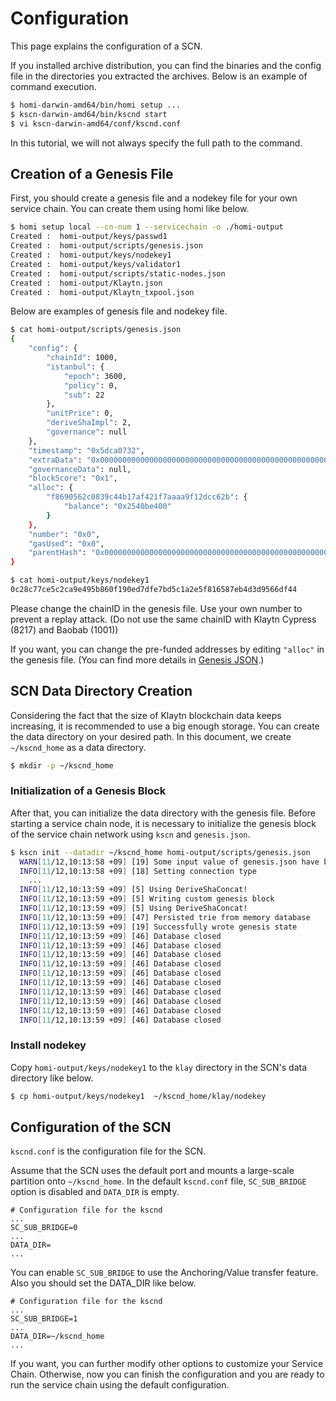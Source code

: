 # Configuration <a id="configuration"></a>

This page explains the configuration of a SCN.

If you installed archive distribution, you can find the binaries and the config file in the directories you extracted the archives. Below is an example of command execution.
```bash
$ homi-darwin-amd64/bin/homi setup ...
$ kscn-darwin-amd64/bin/kscnd start
$ vi kscn-darwin-amd64/conf/kscnd.conf
```

In this tutorial, we will not always specify the full path to the command.
 
## Creation of a Genesis File <a id="creation-of-a-genesis-file"></a>

First, you should create a genesis file and a nodekey file for your own service chain. You can create them using homi like below.
```bash
$ homi setup local --cn-num 1 --servicechain -o ./homi-output
Created :  homi-output/keys/passwd1
Created :  homi-output/scripts/genesis.json
Created :  homi-output/keys/nodekey1
Created :  homi-output/keys/validator1
Created :  homi-output/scripts/static-nodes.json
Created :  homi-output/Klaytn.json
Created :  homi-output/Klaytn_txpool.json
```
 
Below are examples of genesis file and nodekey file.
```bash
$ cat homi-output/scripts/genesis.json
{
    "config": {
        "chainId": 1000,
        "istanbul": {
            "epoch": 3600,
            "policy": 0,
            "sub": 22
        },
        "unitPrice": 0,
        "deriveShaImpl": 2,
        "governance": null
    },
    "timestamp": "0x5dca0732",
    "extraData": "0x0000000000000000000000000000000000000000000000000000000000000000f85ad594f8690562c0839c44b17af421f7aaaa9f12dcc62bb8410000000000000000000000000000000000000000000000000000000000000000000000000000000000000000000000000000000000000000000000000000000000c0",
    "governanceData": null,
    "blockScore": "0x1",
    "alloc": {
        "f8690562c0839c44b17af421f7aaaa9f12dcc62b": {
            "balance": "0x2540be400"
        }
    },
    "number": "0x0",
    "gasUsed": "0x0",
    "parentHash": "0x0000000000000000000000000000000000000000000000000000000000000000"
}   
```

```bash      
$ cat homi-output/keys/nodekey1                                                                                                                                 
0c28c77ce5c2ca9e495b860f190ed7dfe7bd5c1a2e5f816587eb4d3d9566df44
```

Please change the chainID in the genesis file. Use your own number to prevent a replay attack.
(Do not use the same chainID with Klaytn Cypress (8217) and Baobab (1001))

If you want, you can change the pre-funded addresses by editing `"alloc"` in the genesis file.
(You can find more details in [Genesis JSON](genesis.md).)

## SCN Data Directory Creation <a id="scn-data-directory-creation"></a>

Considering the fact that the size of Klaytn blockchain data keeps increasing, it is recommended to use a big enough storage. 
You can create the data directory on your desired path.
In this document, we create `~/kscnd_home` as a data directory. 

```bash
$ mkdir -p ~/kscnd_home
```

### Initialization of a Genesis Block <a id="initialization-of-a-genesis-block"></a>
After that, you can initialize the data directory with the genesis file.
Before starting a service chain node, it is necessary to initialize the genesis block of the service chain network using `kscn` and `genesis.json`.

```bash
$ kscn init --datadir ~/kscnd_home homi-output/scripts/genesis.json
  WARN[11/12,10:13:58 +09] [19] Some input value of genesis.json have been set to default or changed
  INFO[11/12,10:13:58 +09] [18] Setting connection type                   nodetype=cn conntype=0
    ...
  INFO[11/12,10:13:59 +09] [5] Using DeriveShaConcat!
  INFO[11/12,10:13:59 +09] [5] Writing custom genesis block
  INFO[11/12,10:13:59 +09] [5] Using DeriveShaConcat!
  INFO[11/12,10:13:59 +09] [47] Persisted trie from memory database       updated nodes=1 updated nodes size=80.00B time=304.931µs gcnodes=0 gcsize=0.00B gctime=0s livenodes=1 livesize=0.00B
  INFO[11/12,10:13:59 +09] [19] Successfully wrote genesis state          database=lightchaindata hash=0xc269669079fc8c06ac37435a563b8ed8ef273c1c835f3d823d2e586315319aa8
  INFO[11/12,10:13:59 +09] [46] Database closed                           path=/Users/ethan/kscnd_home/klay/lightchaindata/header
  INFO[11/12,10:13:59 +09] [46] Database closed                           path=/Users/ethan/kscnd_home/klay/lightchaindata/body
  INFO[11/12,10:13:59 +09] [46] Database closed                           path=/Users/ethan/kscnd_home/klay/lightchaindata/receipts
  INFO[11/12,10:13:59 +09] [46] Database closed                           path=/Users/ethan/kscnd_home/klay/lightchaindata/statetrie/0
  INFO[11/12,10:13:59 +09] [46] Database closed                           path=/Users/ethan/kscnd_home/klay/lightchaindata/statetrie/1
  INFO[11/12,10:13:59 +09] [46] Database closed                           path=/Users/ethan/kscnd_home/klay/lightchaindata/statetrie/2
  INFO[11/12,10:13:59 +09] [46] Database closed                           path=/Users/ethan/kscnd_home/klay/lightchaindata/statetrie/3
  INFO[11/12,10:13:59 +09] [46] Database closed                           path=/Users/ethan/kscnd_home/klay/lightchaindata/txlookup
  INFO[11/12,10:13:59 +09] [46] Database closed                           path=/Users/ethan/kscnd_home/klay/lightchaindata/misc
  INFO[11/12,10:13:59 +09] [46] Database closed                           path=/Users/ethan/kscnd_home/klay/lightchaindata/bridgeservice
```

### Install nodekey <a id="install_nodekey"></a>
Copy `homi-output/keys/nodekey1` to the `klay` directory in the SCN's data directory like below. 

```bash
$ cp homi-output/keys/nodekey1  ~/kscnd_home/klay/nodekey
```

## Configuration of the SCN <a id="configuration-of-the-scn"></a>

`kscnd.conf` is the configuration file for the SCN.

Assume that the SCN uses the default port and mounts a large-scale partition onto `~/kscnd_home`.
In the default `kscnd.conf` file, `SC_SUB_BRIDGE` option is disabled and `DATA_DIR` is empty.
```
# Configuration file for the kscnd
...
SC_SUB_BRIDGE=0
...
DATA_DIR=
...
```
  
You can enable `SC_SUB_BRIDGE` to use the Anchoring/Value transfer feature.
Also you should set the DATA_DIR like below. 

```
# Configuration file for the kscnd
...
SC_SUB_BRIDGE=1
...
DATA_DIR=~/kscnd_home
...
```

If you want, you can further modify other options to customize your Service Chain.
Otherwise, now you can finish the configuration and you are ready to run the service chain using the default configuration.


